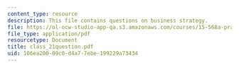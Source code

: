 ```yaml
---
content_type: resource
description: This file contains questions on business strategy.
file: https://ol-ocw-studio-app-qa.s3.amazonaws.com/courses/15-568a-practical-information-technology-management-spring-2005/106ea20009c0d4a77ebe199229a73434_class_21question.pdf
file_type: application/pdf
resourcetype: Document
title: class_21question.pdf
uid: 106ea200-09c0-d4a7-7ebe-199229a73434
---
```

